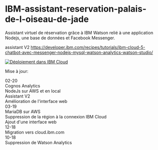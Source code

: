 # IBM-assistant-reservation-palais-de-l-oiseau-de-jade
Assistant virtuel de réservation grâce à IBM Watson relié à une application Nodejs, une base de données et Facebook Messenger.


assistant V2
https://developer.ibm.com/recipes/tutorials/ibm-cloud-5-chatbot-avec-messenger-nodejs-mysql-watson-analytics-watson-studio/

[![Déploiement dans IBM Cloud](https://cloud.ibm.com/devops/setup/deploy/button.png)](https://cloud.ibm.com/devops/setup/deploy?repository=https://github.com/cherryclass/IBM-poj&branch=master)


Mise à jour:

02-20   
Cognos Analytics   
NodeJs sur AWS et en local   
Assistant V2   
Amélioration de l'interface web   
03-19   
MariaDB sur AWS  
Suppression de la région à la connexion IBM Cloud   
Ajout d'une interface web   
12-18   
Migration vers cloud.ibm.com   
10-18   
Suppression de Watson Analytics   
